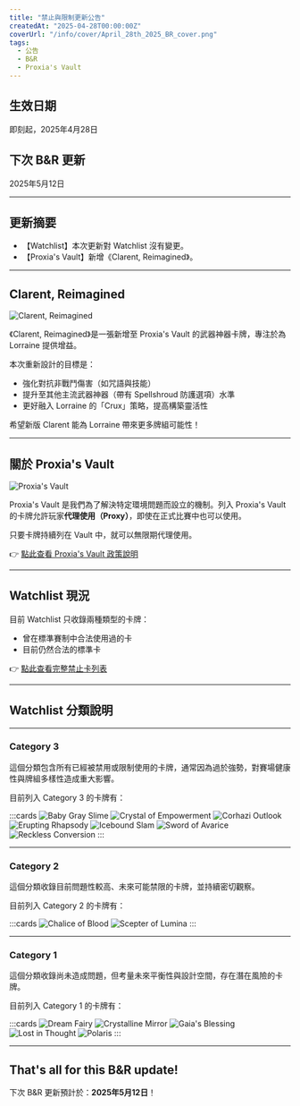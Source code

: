 ```yaml
---
title: "禁止與限制更新公告"
createdAt: "2025-04-28T00:00:00Z"
coverUrl: "/info/cover/April_28th_2025_BR_cover.png"
tags:
  - 公告
  - B&R
  - Proxia's Vault
---
```


## 生效日期

即刻起，2025年4月28日

## 下次 B&R 更新

2025年5月12日

---

## 更新摘要

- 【Watchlist】本次更新對 Watchlist 沒有變更。
- 【Proxia's Vault】新增《Clarent, Reimagined》。

---

## Clarent, Reimagined

![Clarent, Reimagined](/info/Clarent_Retrain.png)

《Clarent, Reimagined》是一張新增至 Proxia's Vault 的武器神器卡牌，專注於為 Lorraine 提供增益。

本次重新設計的目標是：

- 強化對抗非戰鬥傷害（如咒語與技能）
- 提升至其他主流武器神器（帶有 Spellshroud 防護選項）水準
- 更好融入 Lorraine 的「Crux」策略，提高構築靈活性

希望新版 Clarent 能為 Lorraine 帶來更多牌組可能性！

---

## 關於 Proxia's Vault

![Proxia's Vault](/info/Proxia_s_vault_cover.png)

Proxia's Vault 是我們為了解決特定環境問題而設立的機制。列入 Proxia's Vault 的卡牌允許玩家**代理使用（Proxy）**，即使在正式比賽中也可以使用。

只要卡牌持續列在 Vault 中，就可以無限期代理使用。

👉 [點此查看 Proxia's Vault 政策說明](https://www.gatcg.com/article/proxia-vault-policy)

---

## Watchlist 現況

目前 Watchlist 只收錄兩種類型的卡牌：

- 曾在標準賽制中合法使用過的卡
- 目前仍然合法的標準卡

👉 [點此查看完整禁止卡列表](https://index.gatcg.com/cards?legality_format=STANDARD&legality_limit=0)

---

## Watchlist 分類說明

---

### Category 3

這個分類包含所有已經被禁用或限制使用的卡牌，通常因為過於強勢，對賽場健康性與牌組多樣性造成重大影響。

目前列入 Category 3 的卡牌有：

:::cards
![Baby Gray Slime](/info/baby-gray-slime.png)
![Crystal of Empowerment](/info/crystal-of-empowerment.png)
![Corhazi Outlook](/info/corhazi-outlook.png)
![Erupting Rhapsody](/info/erupting-rhapsody.png)
![Icebound Slam](/info/icebound-slam.png)
![Sword of Avarice](/info/sword-of-avarice.png)
![Reckless Conversion](/info/reckless-conversion.png)
:::

---

### Category 2

這個分類收錄目前問題性較高、未來可能禁限的卡牌，並持續密切觀察。

目前列入 Category 2 的卡牌有：

:::cards
![Chalice of Blood](/info/chalice-of-blood.png)
![Scepter of Lumina](/info/scepter_of_lumina.png)
:::

---

### Category 1

這個分類收錄尚未造成問題，但考量未來平衡性與設計空間，存在潛在風險的卡牌。

目前列入 Category 1 的卡牌有：

:::cards
![Dream Fairy](/info/dream-fairy.png)
![Crystalline Mirror](/info/crystalline-mirror.png)
![Gaia's Blessing](/info/gaias-blessing.png)
![Lost in Thought](/info/lost-in-thought.png)
![Polaris](/info/polaris.png)
:::

---

## That's all for this B&R update!

下次 B&R 更新預計於：**2025年5月12日**！
